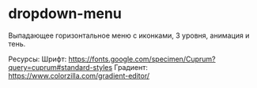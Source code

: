 # dropdown-menu
Выпадающее горизонтальное меню с иконками, 3 уровня, анимация и тень.

Ресурсы:
Шрифт: https://fonts.google.com/specimen/Cuprum?query=cuprum#standard-styles
Градиент: https://www.colorzilla.com/gradient-editor/
